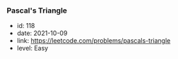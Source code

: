 ### Pascal's Triangle

* id: 118
* date: 2021-10-09
* link: https://leetcode.com/problems/pascals-triangle
* level: Easy

